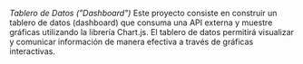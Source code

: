 *Tablero de Datos ("Dashboard")*
Este proyecto consiste en construir un tablero de datos (dashboard) que consuma una API externa y muestre gráficas utilizando la librería Chart.js. El tablero de datos permitirá visualizar y comunicar información de manera efectiva a través de gráficas interactivas.